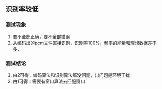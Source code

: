 ## 识别率较低
### 测试现象
1. 要不全部正确，要不全部错误
2. 从编码出的pcm文件直接识别，识别率100%，频率的能量和理想数据差不多，
### 测试结论
1. 由2可得：编码算法和识别算法都没问题，出问题是环境干扰
2. 由1可得：需要有窗口算法去匹配窗口